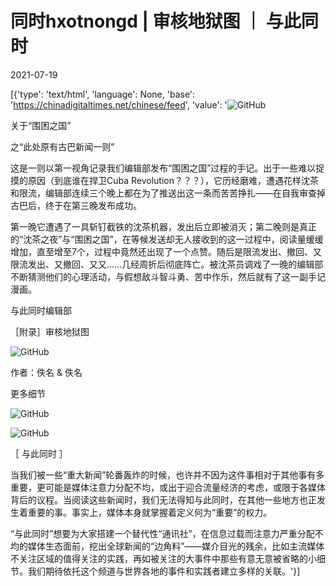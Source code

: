 # 同时hxotnongd | 审核地狱图 ｜ 与此同时

2021-07-19

[{'type': 'text/html', 'language': None, 'base': 'https://chinadigitaltimes.net/chinese/feed', 'value': '![GitHub](https://chinadigitaltimes.net/chinese/files/2021/07/post-668442-60f5f5cedfe32.png)

关于“围困之国”

之“此处原有古巴新闻一则”

这是一则以第一视角记录我们编辑部发布“围困之国”过程的手记。出于一些难以捉摸的原因（到底谁在捍卫Cuba Revolution？？？），它历经磨难，遭遇花样沈茶和限流，编辑部连续三个晚上都在为了推送出这一条而苦苦挣扎——在自我审查掉古巴后，终于在第三晚发布成功。

第一晚它遭遇了一具斩钉截铁的沈茶机器，发出后立即被消灭；第二晚则是真正的“沈茶之夜”与“围困之国”，在等候发送却无人接收到的这一过程中，阅读量缓缓增加，直至增至7个，过程中竟然还出现了一个点赞。随后是限流发出、撤回、又限流发出、又撤回、又又……几经周折后彻底阵亡。被沈茶员调戏了一晚的编辑部不断猜测他们的心理活动，与假想敌斗智斗勇、苦中作乐，然后就有了这一副手记漫画。

与此同时编辑部



［附录］审核地狱图

![GitHub](https://chinadigitaltimes.net/chinese/files/2021/07/post-668442-60f5f5d3423fa.png)

作者：佚名 &amp; 佚名

更多细节

![GitHub](https://chinadigitaltimes.net/chinese/files/2021/07/post-668442-60f5f5d66ce66.)



![GitHub](https://chinadigitaltimes.net/chinese/files/2021/07/post-668442-60f5f5d8e5abd.)



［ 与此同时 ］

当我们被一些“重大新闻”轮番轰炸的时候，也许并不因为这件事相对于其他事有多重要，更可能是媒体注意力分配不均，或出于迎合流量经济的考虑，或限于各媒体背后的议程。当阅读这些新闻时，我们无法得知与此同时，在其他一些地方也正发生着重要的事。事实上，媒体本身就掌握着定义何为“重要”的权力。

“与此同时”想要为大家搭建一个替代性“通讯社”，在信息过载而注意力严重分配不均的媒体生态面前，挖出全球新闻的“边角料”——媒介目光的残余，比如主流媒体不关注区域的值得关注的实践，再如被关注的大事件中那些有意无意被省略的小细节。我们期待依托这个频道与世界各地的事件和实践者建立多样的关联。'}]